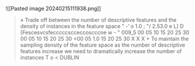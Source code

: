 ![[Pasted image 20240215111938.png]]
> » Trade off between the number of descriptive features and the density of instances in the feature space " -‘ o 1.0 ; "/ 2.53.0 e L] D [Fescesvcsfecccccscceccoscccne w - " 009_5 00 05 10 15 20 25 30 00 05 10 15 20 25 30 <00 05 1.0 15 20 25 30 X X X + To maintain the sampling density of the feature space as the number of descriptive features increase we need to dramatically increase the number of instances T o < DUBLIN